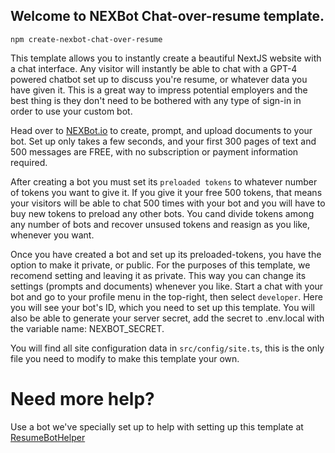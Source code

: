 ## Welcome to NEXBot Chat-over-resume template.


`npm create-nexbot-chat-over-resume`

This template allows you to instantly create a beautiful NextJS website with a chat interface. Any visitor will instantly be able to chat with a GPT-4 powered chatbot set up to discuss you're resume, or whatever data you have given it. This is a great way to impress potential employers and the best thing is they don't need to be bothered with any type of sign-in in order to use your custom bot.

Head over to [NEXBot.io](https://nexbot.io) to create, prompt, and upload documents to your bot. Set up only takes a few seconds, and your first 300 pages of text and 500 messages are FREE, with no subscription or payment information required.

After creating a bot you must set its `preloaded tokens` to whatever number of tokens you want to give it. If you give it your free 500 tokens, that means your visitors will be able to chat 500 times with your bot and you will have to buy new tokens to preload any other bots. You cand divide tokens among any number of bots and recover unsused tokens and reasign as you like, whenever you want.

Once you have created a bot and set up its preloaded-tokens, you have the option to make it private, or public. For the purposes of this template, we recomend setting and leaving it as private. This way you can change its settings (prompts and documents) whenever you like. Start a chat with your bot and go to your profile menu in the top-right, then select `developer`. Here you will see your bot's ID, which you need to set up this template. You will also be able to generate your server secret, add the secret to .env.local with the variable name: NEXBOT_SECRET.

You will find all site configuration data in `src/config/site.ts`, this is the only file you need to modify to make this template your own.

# Need more help?

Use a bot we've specially set up to help with setting up this template at [ResumeBotHelper](bots.nexbot.io/NWIxMzA2OQ)